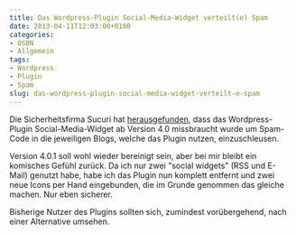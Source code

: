```yaml
---
title: Das Wordpress-Plugin Social-Media-Widget verteilt(e) Spam
date: 2013-04-11T12:03:00+0100
categories:
- OSBN
- Allgemein
tags:
- Wordpress
- Plugin
- Spam
slug: das-wordpress-plugin-social-media-widget-verteilt-e-spam
---
```

Die Sicherheitsfirma Sucuri hat [herausgefunden](http://blog.sucuri.net/2013/04/wordpress-plugin-social-media-widget.html), dass das Wordpress-Plugin Social-Media-Widget ab Version 4.0 missbraucht wurde um Spam-Code in die jeweiligen Blogs, welche das Plugin nutzen, einzuschleusen.

Version 4.0.1 soll wohl wieder bereinigt sein, aber bei mir bleibt ein komisches Gefühl zurück. Da ich nur zwei "social widgets" (RSS und E-Mail) genutzt habe, habe ich das Plugin nun komplett entfernt und zwei neue Icons per Hand eingebunden, die im Grunde genommen das gleiche machen. Nur eben sicherer.

Bisherige Nutzer des Plugins sollten sich, zumindest vorübergehend, nach einer Alternative umsehen.
